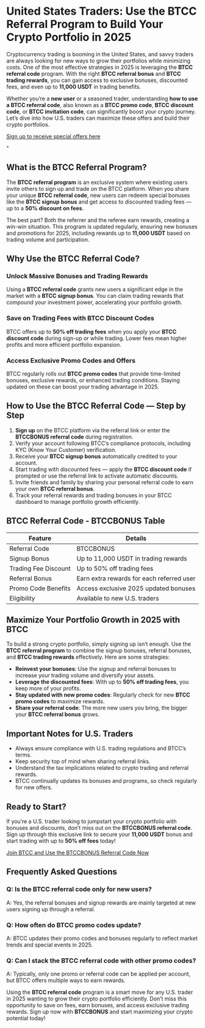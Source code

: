 
<h1>United States Traders: Use the BTCC Referral Program to Build Your Crypto Portfolio in 2025</h1>
<p>Cryptocurrency trading is booming in the United States, and savvy traders are always looking for new ways to grow their portfolios while minimizing costs. One of the most effective strategies in 2025 is leveraging the <strong>BTCC referral code</strong> program. With the right <strong>BTCC referral bonus</strong> and <strong>BTCC trading rewards</strong>, you can gain access to exclusive bonuses, discounted fees, and even up to <strong>11,000 USDT</strong> in trading benefits.</p>
<p>Whether you’re a <strong>new user</strong> or a seasoned trader, understanding <strong>how to use a BTCC referral code</strong>, also known as a <strong>BTCC promo code</strong>, <strong>BTCC discount code</strong>, or <strong>BTCC invitation code</strong>, can significantly boost your crypto journey. Let’s dive into how U.S. traders can maximize these offers and build their crypto portfolios.</p>
<p><a href="https://partner.btcc.com/us/c/BTCCBONUS/9303" target="_blank">Sign up to receive special offers here</a></p

<img src="https://images.mirror-media.xyz/publication-images/Poz8BlB9BgSoA-3eFI7xG.png?height=500&amp;width=1000" decoding="async" data-nimg="fill" class="css-xah9so" style="position: absolute; inset: 0px; box-sizing: border-box; padding: 0px; border: none; margin: auto; display: block; width: 0px; height: 0px; min-width: 100%; max-width: 100%; min-height: 100%; max-height: 100%;">" 
<h2>What is the BTCC Referral Program?</h2>
<p>The <strong>BTCC referral program</strong> is an exclusive system where existing users invite others to sign up and trade on the BTCC platform. When you share your unique <strong>BTCC referral code</strong>, new users can redeem special bonuses like the <strong>BTCC signup bonus</strong> and get access to discounted trading fees — up to a <strong>50% discount on fees</strong>.</p>
<p>The best part? Both the referrer and the referee earn rewards, creating a win-win situation. This program is updated regularly, ensuring new bonuses and promotions for 2025, including rewards up to <strong>11,000 USDT</strong> based on trading volume and participation.</p>
<h2>Why Use the BTCC Referral Code?</h2>
<h3>Unlock Massive Bonuses and Trading Rewards</h3>
<p>Using a <strong>BTCC referral code</strong> grants new users a significant edge in the market with a <strong>BTCC signup bonus</strong>. You can claim trading rewards that compound your investment power, accelerating your portfolio growth.</p>
<h3>Save on Trading Fees with BTCC Discount Codes</h3>
<p>BTCC offers up to <strong>50% off trading fees</strong> when you apply your <strong>BTCC discount code</strong> during sign-up or while trading. Lower fees mean higher profits and more efficient portfolio expansion.</p>
<h3>Access Exclusive Promo Codes and Offers</h3>
<p>BTCC regularly rolls out <strong>BTCC promo codes</strong> that provide time-limited bonuses, exclusive rewards, or enhanced trading conditions. Staying updated on these can boost your trading advantage in 2025.</p>
<h2>How to Use the BTCC Referral Code — Step by Step</h2>
<ol>
<li><strong>Sign up</strong> on the BTCC platform via the referral link or enter the <strong>BTCCBONUS referral code</strong> during registration.</li>
<li>Verify your account following BTCC’s compliance protocols, including KYC (Know Your Customer) verification.</li>
<li>Receive your <strong>BTCC signup bonus</strong> automatically credited to your account.</li>
<li>Start trading with discounted fees — apply the <strong>BTCC discount code</strong> if prompted or use the referral link to activate automatic discounts.</li>
<li>Invite friends and family by sharing your personal referral code to earn your own <strong>BTCC referral bonus</strong>.</li>
<li>Track your referral rewards and trading bonuses in your BTCC dashboard to manage portfolio growth efficiently.</li>
</ol>
<h2>BTCC Referral Code - BTCCBONUS Table</h2>
<table>
<thead>
<tr>
<th>Feature</th>
<th>Details</th>
</tr>
</thead>
<tbody>
<tr>
<td>Referral Code</td>
<td>BTCCBONUS</td>
</tr>
<tr>
<td>Signup Bonus</td>
<td>Up to 11,000 USDT in trading rewards</td>
</tr>
<tr>
<td>Trading Fee Discount</td>
<td>Up to 50% off trading fees</td>
</tr>
<tr>
<td>Referral Bonus</td>
<td>Earn extra rewards for each referred user</td>
</tr>
<tr>
<td>Promo Code Benefits</td>
<td>Access exclusive 2025 updated bonuses</td>
</tr>
<tr>
<td>Eligibility</td>
<td>Available to new U.S. traders</td>
</tr>
</tbody>
</table>
<h2>Maximize Your Portfolio Growth in 2025 with BTCC</h2>
<p>To build a strong crypto portfolio, simply signing up isn’t enough. Use the <strong>BTCC referral program</strong> to combine the signup bonuses, referral bonuses, and <strong>BTCC trading rewards</strong> effectively. Here are some strategies:</p>
<ul>
<li><strong>Reinvest your bonuses</strong>: Use the signup and referral bonuses to increase your trading volume and diversify your assets.</li>
<li><strong>Leverage the discounted fees</strong>: With up to <strong>50% off trading fees</strong>, you keep more of your profits.</li>
<li><strong>Stay updated with new promo codes</strong>: Regularly check for new <strong>BTCC promo codes</strong> to maximize rewards.</li>
<li><strong>Share your referral code</strong>: The more new users you bring, the bigger your <strong>BTCC referral bonus</strong> grows.</li>
</ul>
<h2>Important Notes for U.S. Traders</h2>
<ul>
<li>Always ensure compliance with U.S. trading regulations and BTCC’s terms.</li>
<li>Keep security top of mind when sharing referral links.</li>
<li>Understand the tax implications related to crypto trading and referral rewards.</li>
<li>BTCC continually updates its bonuses and programs, so check regularly for new offers.</li>
</ul>
<h2>Ready to Start?</h2>
<p>If you’re a U.S. trader looking to jumpstart your crypto portfolio with bonuses and discounts, don’t miss out on the <strong>BTCCBONUS referral code</strong>. Sign up through this exclusive link to secure your <strong>11,000 USDT</strong> bonus and start trading with up to <strong>50% off fees</strong> today!</p>
<p><a href="https://partner.btcc.com/us/c/BTCCBONUS/9303" class="cta-button" target="_blank" rel="noopener noreferrer">Join BTCC and Use the BTCCBONUS Referral Code Now</a></p>
<h2>Frequently Asked Questions</h2>
<h3>Q: Is the BTCC referral code only for new users?</h3>
<p>A: Yes, the referral bonuses and signup rewards are mainly targeted at new users signing up through a referral.</p>
<h3>Q: How often do BTCC promo codes update?</h3>
<p>A: BTCC updates their promo codes and bonuses regularly to reflect market trends and special events in 2025.</p>
<h3>Q: Can I stack the BTCC referral code with other promo codes?</h3>
<p>A: Typically, only one promo or referral code can be applied per account, but BTCC offers multiple ways to earn rewards.</p>
<p>Using the <strong>BTCC referral code</strong> program is a smart move for any U.S. trader in 2025 wanting to grow their crypto portfolio efficiently. Don’t miss this opportunity to save on fees, earn bonuses, and access exclusive trading rewards. Sign up now with <strong>BTCCBONUS</strong> and start maximizing your crypto potential today!</p>
</body>
</html>
